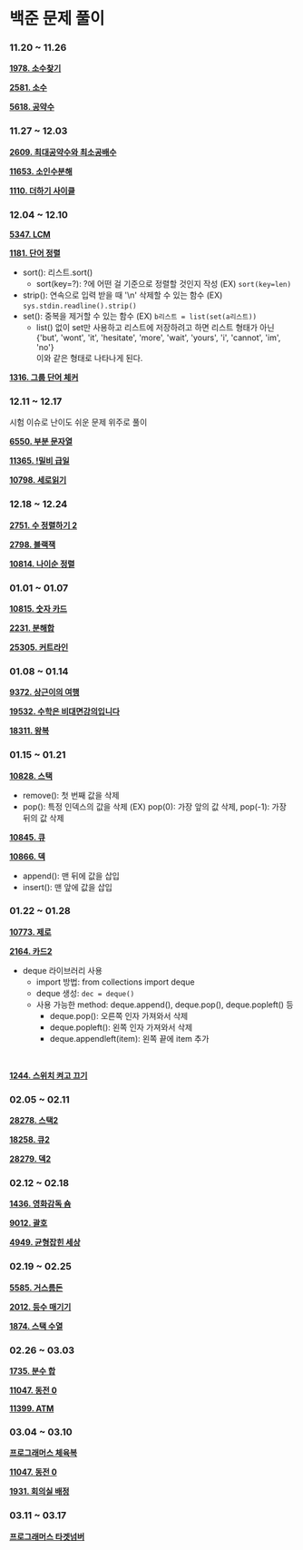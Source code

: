 # 백준 문제 풀이

### 11.20 ~ 11.26

**[1978. 소수찾기](./수학/1987.py)**
<br>

**[2581. 소수](./수학/2581.py)**
<br>

**[5618. 공약수](./수학/5618.py)**


### 11.27 ~ 12.03

**[2609. 최대공약수와 최소공배수](./수학/2609.py)**
<br>

**[11653. 소인수분해](./수학/11653.py)**
<br>

**[1110. 더하기 사이클](./수학/1110.py)**

### 12.04 ~ 12.10

**[5347. LCM](./수학/5347.py)**
<br>

**[1181. 단어 정렬](./문자열/1181.py)**
- sort(): 리스트.sort()
    - sort(key=?): ?에 어떤 걸 기준으로 정렬할 것인지 작성 (EX) `sort(key=len)`
- strip(): 연속으로 입력 받을 때 '\n' 삭제할 수 있는 함수 (EX) `sys.stdin.readline().strip()`
- set(): 중복을 제거할 수 있는 함수 (EX) `b리스트 = list(set(a리스트))`
    - list() 없이 set만 사용하고 리스트에 저장하려고 하면 리스트 형태가 아닌    
    {'but', 'wont', 'it', 'hesitate', 'more', 'wait', 'yours', 'i', 'cannot', 'im', 'no'}   
    이와 같은 형태로 나타나게 된다.

**[1316. 그룹 단어 체커](./문자열/1316.py)**

### 12.11 ~ 12.17 

시험 이슈로 난이도 쉬운 문제 위주로 풀이

**[6550. 부분 문자열](./문자열/6550.py)**
<br>

**[11365. !밀비 급일](./문자열/11365.py)**
<br>

**[10798. 세로읽기](./문자열/10798.py)**

### 12.18 ~ 12.24 

**[2751. 수 정렬하기 2](./정렬/2751.py)**
<br>

**[2798. 블랙잭](./브루트포스/2798.py)**
<br>

**[10814. 나이순 정렬](./정렬/10814.py)**

### 01.01 ~ 01.07

**[10815. 숫자 카드](./정렬/10815.py)**
<br>

**[2231. 분해합](./브루트포스/2231.py)**
<br>

**[25305. 커트라인](./정렬/25305.py)**

### 01.08 ~ 01.14
**[9372. 상근이의 여행](./트리/9372.py)**
<br>

**[19532. 수학은 비대면강의입니다](./브루트포스/19532.py)**
<br>

**[18311. 왕복](./구현/18311.py)**

### 01.15 ~ 01.21
**[10828. 스택](./자료구조/10828.py)**
- remove(): 첫 번째 값을 삭제
- pop(): 특정 인덱스의 값을 삭제 (EX) pop(0): 가장 앞의 값 삭제, pop(-1): 가장 뒤의 값 삭제

**[10845. 큐](./자료구조/10845.py)**
<br>

**[10866. 덱](./자료구조/10866.py)**
- append(): 맨 뒤에 값을 삽입
- insert(): 맨 앞에 값을 삽입

### 01.22 ~ 01.28
**[10773. 제로](./자료구조/10773.py)**
<br>

**[2164. 카드2](./자료구조/2164.py)**
- deque 라이브러리 사용
    - import 방법: from collections import deque
    - deque 생성: `dec = deque()`
    - 사용 가능한 method: deque.append(), deque.pop(), deque.popleft() 등
        - deque.pop(): 오른쪽 인자 가져와서 삭제
        - deque.popleft(): 왼쪽 인자 가져와서 삭제
        - deque.appendleft(item): 왼쪽 끝에 item 추가 
<br>

**[1244. 스위치 켜고 끄기](./구현/1244.py)**

### 02.05 ~ 02.11
**[28278. 스택2](./자료구조/28278.py)**
<br>

**[18258. 큐2](./자료구조/18258.py)**
<br>

**[28279. 덱2](./자료구조/28279.py)**

### 02.12 ~ 02.18
**[1436. 영화감독 숌](./브루트포스/1436.py)**
<br>

**[9012. 괄호](./자료구조/9012.py)**
<br>

**[4949. 균형잡힌 세상](./자료구조/4949.py)**

### 02.19 ~ 02.25
**[5585. 거스름돈](./그리디/5585.py)**
<br>

**[2012. 등수 매기기](./그리디/2012.py)**
<br>

**[1874. 스택 수열](./자료구조/1874.py)**

### 02.26 ~ 03.03
**[1735. 분수 합](./수학/1735.py)**
<br>

**[11047. 동전 0](./그리디/11047.py)**
<br>

**[11399. ATM](./그리디/11399.py)**

### 03.04 ~ 03.10
**[프로그래머스 체육복](./그리디/체육복.py)**
<br>

**[11047. 동전 0](./그리디/11047_re.py)**
<br>

**[1931. 회의실 배정](./그리디/1931.py)**
<br>

### 03.11 ~ 03.17
**[프로그래머스 타겟넘버](./DFS&BFS/타겟넘버.py)**
<br>